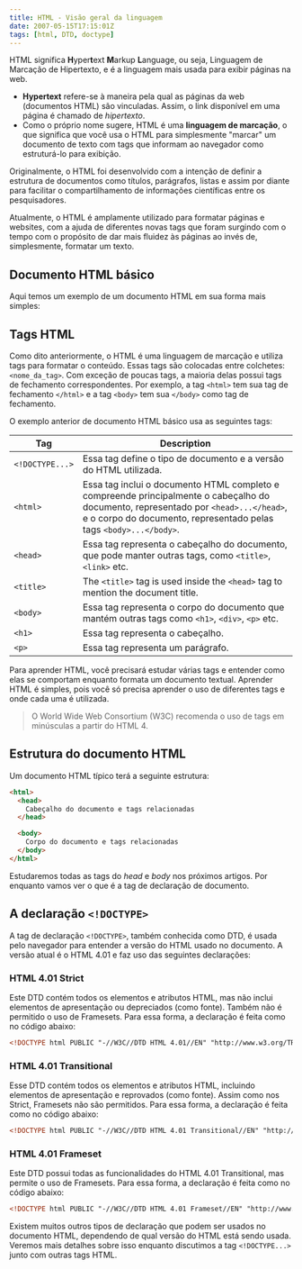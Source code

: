 ```yaml
---
title: HTML - Visão geral da linguagem
date: 2007-05-15T17:15:01Z
tags: [html, DTD, doctype]
---
```


HTML significa **H**yper**t**ext **M**arkup **L**anguage, ou seja, Linguagem de Marcação de Hipertexto, e é a linguagem mais usada para exibir páginas na web.

- **Hypertext** refere-se à maneira pela qual as páginas da web (documentos HTML) são vinculadas. Assim, o link disponível em uma página é chamado de _hipertexto_.
- Como o próprio nome sugere, HTML é uma **linguagem de marcação**, o que significa que você usa o HTML para simplesmente "marcar" um documento de texto com tags que informam ao navegador como estruturá-lo para exibição.

Originalmente, o HTML foi desenvolvido com a intenção de definir a estrutura de documentos como títulos, parágrafos, listas e assim por diante para facilitar o compartilhamento de informações científicas entre os pesquisadores.

Atualmente, o HTML é amplamente utilizado para formatar páginas e websites, com a ajuda de diferentes novas tags que foram surgindo com o tempo com o propósito de dar mais fluidez às páginas ao invés de, simplesmente, formatar um texto.

## Documento HTML básico

Aqui temos um exemplo de um documento HTML em sua forma mais simples:

<script async src="//jsfiddle.net/vctrtvfrrr/kjcrxo1q/2/embed/html,result/"></script>

## Tags HTML

Como dito anteriormente, o HTML é uma linguagem de marcação e utiliza tags para formatar o conteúdo. Essas tags são colocadas entre colchetes: `<nome_da_tag>`. Com exceção de poucas tags, a maioria delas possui tags de fechamento correspondentes. Por exemplo, a tag `<html>` tem sua tag de fechamento `</html>` e a tag `<body>` tem sua `</body>` como tag de fechamento.

O exemplo anterior de documento HTML básico usa as seguintes tags:

| Tag             | Description                                                                                                                                                                                              |
| --------------- | -------------------------------------------------------------------------------------------------------------------------------------------------------------------------------------------------------- |
| `<!DOCTYPE...>` | Essa tag define o tipo de documento e a versão do HTML utilizada.                                                                                                                                        |
| `<html>`        | Essa tag inclui o documento HTML completo e compreende principalmente o cabeçalho do documento, representado por `<head>...</head>`, e o corpo do documento, representado pelas tags `<body>...</body>`. |
| `<head>`        | Essa tag representa o cabeçalho do documento, que pode manter outras tags, como `<title>`, `<link>` etc.                                                                                                 |
| `<title>`       | The `<title>` tag is used inside the `<head>` tag to mention the document title.                                                                                                                         |
| `<body>`        | Essa tag representa o corpo do documento que mantém outras tags como `<h1>`, `<div>`, `<p>` etc.                                                                                                         |
| `<h1>`          | Essa tag representa o cabeçalho.                                                                                                                                                                         |
| `<p>`           | Essa tag representa um parágrafo.                                                                                                                                                                        |

Para aprender HTML, você precisará estudar várias tags e entender como elas se comportam enquanto formata um documento textual. Aprender HTML é simples, pois você só precisa aprender o uso de diferentes tags e onde cada uma é utilizada.

> O World Wide Web Consortium (W3C) recomenda o uso de tags em minúsculas a partir do HTML 4.

## Estrutura do documento HTML

Um documento HTML típico terá a seguinte estrutura:

```html
<html>
  <head>
    Cabeçalho do documento e tags relacionadas
  </head>

  <body>
    Corpo do documento e tags relacionadas
  </body>
</html>
```

Estudaremos todas as tags do _head_ e _body_ nos próximos artigos. Por enquanto vamos ver o que é a tag de declaração de documento.

## A declaração `<!DOCTYPE>`

A tag de declaração `<!DOCTYPE>`, também conhecida como DTD, é usada pelo navegador para entender a versão do HTML usado no documento. A versão atual é o HTML 4.01 e faz uso das seguintes declarações:

### HTML 4.01 Strict

Este DTD contém todos os elementos e atributos HTML, mas não inclui elementos de apresentação ou depreciados (como fonte). Também não é permitido o uso de Framesets. Para essa forma, a declaração é feita como no código abaixo:

```html
<!DOCTYPE html PUBLIC "-//W3C//DTD HTML 4.01//EN" "http://www.w3.org/TR/html4/strict.dtd">
```

### HTML 4.01 Transitional

Esse DTD contém todos os elementos e atributos HTML, incluindo elementos de apresentação e reprovados (como fonte). Assim como nos Strict, Framesets não são permitidos. Para essa forma, a declaração é feita como no código abaixo:

```html
<!DOCTYPE html PUBLIC "-//W3C//DTD HTML 4.01 Transitional//EN" "http://www.w3.org/TR/html4/loose.dtd">
```

### HTML 4.01 Frameset

Este DTD possui todas as funcionalidades do HTML 4.01 Transitional, mas permite o uso de Framesets. Para essa forma, a declaração é feita como no código abaixo:

```html
<!DOCTYPE html PUBLIC "-//W3C//DTD HTML 4.01 Frameset//EN" "http://www.w3.org/TR/html4/frameset.dtd">
```

Existem muitos outros tipos de declaração que podem ser usados ​​no documento HTML, dependendo de qual versão do HTML está sendo usada. Veremos mais detalhes sobre isso enquanto discutimos a tag `<!DOCTYPE...>` junto com outras tags HTML.
